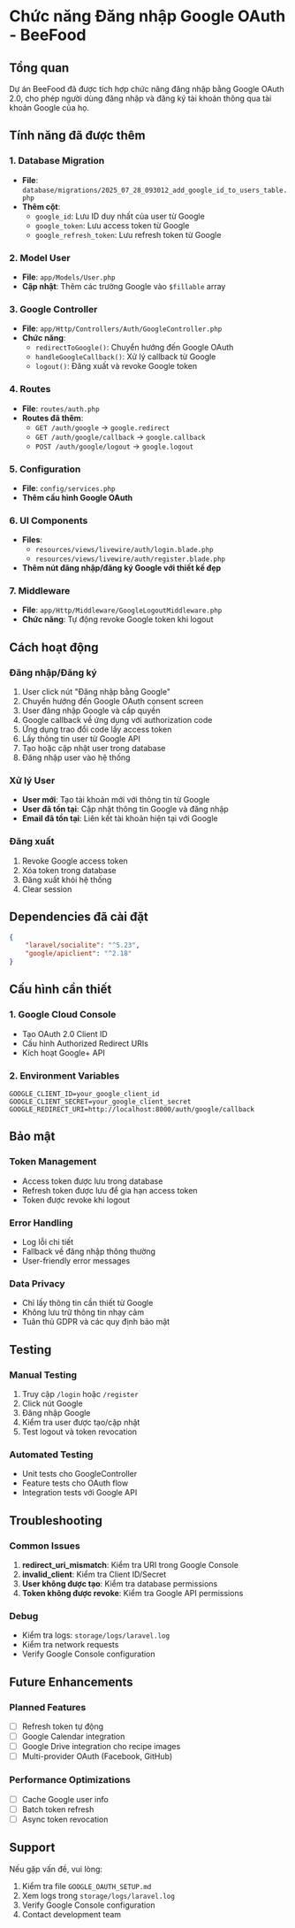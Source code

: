 # Chức năng Đăng nhập Google OAuth - BeeFood

## Tổng quan

Dự án BeeFood đã được tích hợp chức năng đăng nhập bằng Google OAuth 2.0, cho phép người dùng đăng nhập và đăng ký tài khoản thông qua tài khoản Google của họ.

## Tính năng đã được thêm

### 1. Database Migration

-   **File**: `database/migrations/2025_07_28_093012_add_google_id_to_users_table.php`
-   **Thêm cột**:
    -   `google_id`: Lưu ID duy nhất của user từ Google
    -   `google_token`: Lưu access token từ Google
    -   `google_refresh_token`: Lưu refresh token từ Google

### 2. Model User

-   **File**: `app/Models/User.php`
-   **Cập nhật**: Thêm các trường Google vào `$fillable` array

### 3. Google Controller

-   **File**: `app/Http/Controllers/Auth/GoogleController.php`
-   **Chức năng**:
    -   `redirectToGoogle()`: Chuyển hướng đến Google OAuth
    -   `handleGoogleCallback()`: Xử lý callback từ Google
    -   `logout()`: Đăng xuất và revoke Google token

### 4. Routes

-   **File**: `routes/auth.php`
-   **Routes đã thêm**:
    -   `GET /auth/google` → `google.redirect`
    -   `GET /auth/google/callback` → `google.callback`
    -   `POST /auth/google/logout` → `google.logout`

### 5. Configuration

-   **File**: `config/services.php`
-   **Thêm cấu hình Google OAuth**

### 6. UI Components

-   **Files**:
    -   `resources/views/livewire/auth/login.blade.php`
    -   `resources/views/livewire/auth/register.blade.php`
-   **Thêm nút đăng nhập/đăng ký Google với thiết kế đẹp**

### 7. Middleware

-   **File**: `app/Http/Middleware/GoogleLogoutMiddleware.php`
-   **Chức năng**: Tự động revoke Google token khi logout

## Cách hoạt động

### Đăng nhập/Đăng ký

1. User click nút "Đăng nhập bằng Google"
2. Chuyển hướng đến Google OAuth consent screen
3. User đăng nhập Google và cấp quyền
4. Google callback về ứng dụng với authorization code
5. Ứng dụng trao đổi code lấy access token
6. Lấy thông tin user từ Google API
7. Tạo hoặc cập nhật user trong database
8. Đăng nhập user vào hệ thống

### Xử lý User

-   **User mới**: Tạo tài khoản mới với thông tin từ Google
-   **User đã tồn tại**: Cập nhật thông tin Google và đăng nhập
-   **Email đã tồn tại**: Liên kết tài khoản hiện tại với Google

### Đăng xuất

1. Revoke Google access token
2. Xóa token trong database
3. Đăng xuất khỏi hệ thống
4. Clear session

## Dependencies đã cài đặt

```json
{
    "laravel/socialite": "^5.23",
    "google/apiclient": "^2.18"
}
```

## Cấu hình cần thiết

### 1. Google Cloud Console

-   Tạo OAuth 2.0 Client ID
-   Cấu hình Authorized Redirect URIs
-   Kích hoạt Google+ API

### 2. Environment Variables

```env
GOOGLE_CLIENT_ID=your_google_client_id
GOOGLE_CLIENT_SECRET=your_google_client_secret
GOOGLE_REDIRECT_URI=http://localhost:8000/auth/google/callback
```

## Bảo mật

### Token Management

-   Access token được lưu trong database
-   Refresh token được lưu để gia hạn access token
-   Token được revoke khi logout

### Error Handling

-   Log lỗi chi tiết
-   Fallback về đăng nhập thông thường
-   User-friendly error messages

### Data Privacy

-   Chỉ lấy thông tin cần thiết từ Google
-   Không lưu trữ thông tin nhạy cảm
-   Tuân thủ GDPR và các quy định bảo mật

## Testing

### Manual Testing

1. Truy cập `/login` hoặc `/register`
2. Click nút Google
3. Đăng nhập Google
4. Kiểm tra user được tạo/cập nhật
5. Test logout và token revocation

### Automated Testing

-   Unit tests cho GoogleController
-   Feature tests cho OAuth flow
-   Integration tests với Google API

## Troubleshooting

### Common Issues

1. **redirect_uri_mismatch**: Kiểm tra URI trong Google Console
2. **invalid_client**: Kiểm tra Client ID/Secret
3. **User không được tạo**: Kiểm tra database permissions
4. **Token không được revoke**: Kiểm tra Google API permissions

### Debug

-   Kiểm tra logs: `storage/logs/laravel.log`
-   Kiểm tra network requests
-   Verify Google Console configuration

## Future Enhancements

### Planned Features

-   [ ] Refresh token tự động
-   [ ] Google Calendar integration
-   [ ] Google Drive integration cho recipe images
-   [ ] Multi-provider OAuth (Facebook, GitHub)

### Performance Optimizations

-   [ ] Cache Google user info
-   [ ] Batch token refresh
-   [ ] Async token revocation

## Support

Nếu gặp vấn đề, vui lòng:

1. Kiểm tra file `GOOGLE_OAUTH_SETUP.md`
2. Xem logs trong `storage/logs/laravel.log`
3. Verify Google Console configuration
4. Contact development team
